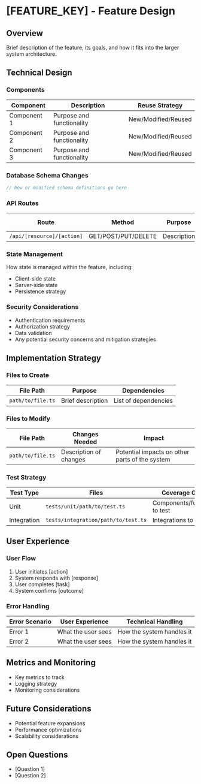 # [FEATURE_KEY] - Feature Design

## Overview

Brief description of the feature, its goals, and how it fits into the larger system architecture.

## Technical Design

### Components

| Component | Description | Reuse Strategy |
|-----------|-------------|---------------|
| Component 1 | Purpose and functionality | New/Modified/Reused |
| Component 2 | Purpose and functionality | New/Modified/Reused |
| Component 3 | Purpose and functionality | New/Modified/Reused |

### Database Schema Changes

```typescript
// New or modified schema definitions go here
```

### API Routes

| Route | Method | Purpose | Auth Required |
|-------|--------|---------|---------------|
| `/api/[resource]/[action]` | GET/POST/PUT/DELETE | Description | Yes/No |

### State Management

How state is managed within the feature, including:
- Client-side state
- Server-side state
- Persistence strategy

### Security Considerations

- Authentication requirements
- Authorization strategy
- Data validation
- Any potential security concerns and mitigation strategies

## Implementation Strategy

### Files to Create

| File Path | Purpose | Dependencies |
|-----------|---------|--------------|
| `path/to/file.ts` | Brief description | List of dependencies |

### Files to Modify

| File Path | Changes Needed | Impact |
|-----------|---------------|--------|
| `path/to/file.ts` | Description of changes | Potential impacts on other parts of the system |

### Test Strategy

| Test Type | Files | Coverage Goals |
|-----------|-------|---------------|
| Unit | `tests/unit/path/to/test.ts` | Components/functions to test |
| Integration | `tests/integration/path/to/test.ts` | Integrations to test |

## User Experience

### User Flow

1. User initiates [action]
2. System responds with [response]
3. User completes [task]
4. System confirms [outcome]

### Error Handling

| Error Scenario | User Experience | Technical Handling |
|----------------|-----------------|-------------------|
| Error 1 | What the user sees | How the system handles it |
| Error 2 | What the user sees | How the system handles it |

## Metrics and Monitoring

- Key metrics to track
- Logging strategy
- Monitoring considerations

## Future Considerations

- Potential feature expansions
- Performance optimizations
- Scalability considerations

## Open Questions

- [Question 1]
- [Question 2] 